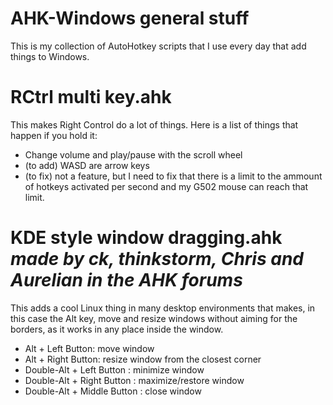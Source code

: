 # AHK-Windows general stuff
This is my collection of AutoHotkey scripts that I use every day that add things to Windows.

# RCtrl multi key.ahk
This makes Right Control do a lot of things. Here is a list of things that happen if you hold it:

- Change volume and play/pause with the scroll wheel
- (to add) WASD are arrow keys
- (to fix) not a feature, but I need to fix that there is a limit to the ammount of hotkeys activated per second and my G502 mouse can reach that limit.

# KDE style window dragging.ahk *made by ck, thinkstorm, Chris and Aurelian in the AHK forums*
This adds a cool Linux thing in many desktop environments that makes, in this case the Alt key, move and resize windows without aiming for the borders, as it works in any place inside the window.

- Alt + Left Button: move window
- Alt + Right Button: resize window from the closest corner
- Double-Alt + Left Button   : minimize window
- Double-Alt + Right Button  : maximize/restore window
- Double-Alt + Middle Button : close window